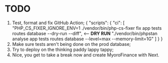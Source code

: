 # TODO

1. Test, format and fix GitHub Action;
{
  "scripts": {
    "ci": [
      "PHP_CS_FIXER_IGNORE_ENV=1 ./vendor/bin/php-cs-fixer fix app tests routes database --dry-run --diff", <-- **DRY RUN**
      "./vendor/bin/phpstan analyse app tests routes database --level=max --memory-limit=1G"
    ]
  }
}
1. Make sure tests aren't being done on the prod database;
1. Try to deploy on the thinking paddy lappy tappy;
1. Nice, you get to take a break now and create MyoroFinance with Next.
